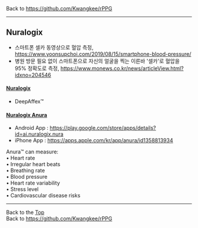 Back to https://github.com/Kwangkee/rPPG
***


## Nuralogix 

- 스마트폰 셀카 동영상으로 혈압 측정, https://www.yoonsupchoi.com/2019/08/15/smartphone-blood-pressure/    
- 병원 방문 필요 없이 스마트폰으로 자신의 얼굴을 찍는 이른바 '셀카'로 혈압을 95% 정확도로 측정, https://www.monews.co.kr/news/articleView.html?idxno=204546  

#### [Nuralogix](https://www.nuralogix.ai/)  
- DeepAffex™


#### [Nuralogix Anura](https://www.nuralogix.ai/anura/)
- Android App : https://play.google.com/store/apps/details?id=ai.nuralogix.nura  
- iPhone App : https://apps.apple.com/kr/app/anura/id1358813934  
 
Anura™ can measure:  
• Heart rate  
• Irregular heart beats  
• Breathing rate  
• Blood pressure  
• Heart rate variability  
• Stress level  
• Cardiovascular disease risks  


***
Back to the [Top](#rPPG)  
Back to https://github.com/Kwangkee/rPPG
